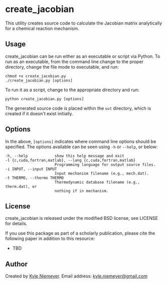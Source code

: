 create\_jacobian
===============

This utility creates source code to calculate the Jacobian matrix analytically for a chemical reaction mechanism.

Usage
-----

create\_jacobian can be run either as an executable or script via Python. To run as an executable, from the command line change to the proper directory, change the file mode to executable, and run:

    chmod +x create_jacobian.py
    ./create_jacobian.py [options]

To run it as a script, change to the appropriate directory and run:

    python create_jacobian.py [options]

The generated source code is placed within the `out` directory, which is created if it doesn't exist initially.

Options
-------

In the above, `[options]` indicates where command line options should be specified. The options available can be seen using `-h` or `--help`, or below:

    -h, --help            show this help message and exit
    -l {c,cuda,fortran,matlab}, --lang {c,cuda,fortran,matlab}
                          Programming language for output source files.
    -i INPUT, --input INPUT
                          Input mechanism filename (e.g., mech.dat).
    -t THERMO, --thermo THERMO
                          Thermodynamic database filename (e.g., therm.dat), or
                          nothing if in mechanism.

License
-------

create\_jacobian is released under the modified BSD license, see LICENSE for details.

If you use this package as part of a scholarly publication, please cite the following paper in addition to this resource:

 * TBD

Author
------

Created by [Kyle Niemeyer](http://kyleniemeyer.com). Email address: [kyle.niemeyer@gmail.com](mailto:kyle.niemeyer@gmail.com)
